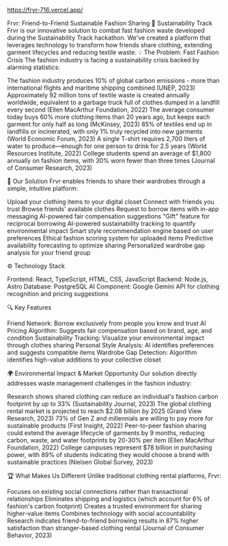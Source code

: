https://frvr-716.vercel.app/ 

Frvr: Friend-to-Friend Sustainable Fashion Sharing
🌱 Sustainability Track
Frvr is our innovative solution to combat fast fashion waste developed during the Sustainability Track hackathon. We've created a platform that leverages technology to transform how friends share clothing, extending garment lifecycles and reducing textile waste.
💡 The Problem: Fast Fashion Crisis
The fashion industry is facing a sustainability crisis backed by alarming statistics:

The fashion industry produces 10% of global carbon emissions - more than international flights and maritime shipping combined (UNEP, 2023)
Approximately 92 million tons of textile waste is created annually worldwide, equivalent to a garbage truck full of clothes dumped in a landfill every second (Ellen MacArthur Foundation, 2022)
The average consumer today buys 60% more clothing items than 20 years ago, but keeps each garment for only half as long (McKinsey, 2023)
85% of textiles end up in landfills or incinerated, with only 1% truly recycled into new garments (World Economic Forum, 2023)
A single T-shirt requires 2,700 liters of water to produce—enough for one person to drink for 2.5 years (World Resources Institute, 2022)
College students spend an average of $1,800 annually on fashion items, with 30% worn fewer than three times (Journal of Consumer Research, 2023)

🚀 Our Solution
Frvr enables friends to share their wardrobes through a simple, intuitive platform:

Upload your clothing items to your digital closet
Connect with friends you trust
Browse friends' available clothes
Request to borrow items with in-app messaging
AI-powered fair compensation suggestions
"Gift" feature for reciprocal borrowing
AI-powered sustainability tracking to quantify environmental impact
Smart style recommendation engine based on user preferences
Ethical fashion scoring system for uploaded items
Predictive availability forecasting to optimize sharing
Personalized wardrobe gap analysis for your friend group

⚙️ Technology Stack

Frontend: React, TypeScript, HTML, CSS, JavaScript
Backend: Node.js, Astro
Database: PostgreSQL
AI Component: Google Gemini API for clothing recognition and pricing suggestions

🔍 Key Features

Friend Network: Borrow exclusively from people you know and trust
AI Pricing Algorithm: Suggests fair compensation based on brand, age, and condition
Sustainability Tracking: Visualize your environmental impact through clothes sharing
Personal Style Analysis: AI identifies preferences and suggests compatible items
Wardrobe Gap Detection: Algorithm identifies high-value additions to your collective closet

🌍 Environmental Impact & Market Opportunity
Our solution directly addresses waste management challenges in the fashion industry:

Research shows shared clothing can reduce an individual's fashion carbon footprint by up to 33% (Sustainability Journal, 2023)
The global clothing rental market is projected to reach $2.08 billion by 2025 (Grand View Research, 2023)
73% of Gen Z and millennials are willing to pay more for sustainable products (First Insight, 2022)
Peer-to-peer fashion sharing could extend the average lifecycle of garments by 9 months, reducing carbon, waste, and water footprints by 20-30% per item (Ellen MacArthur Foundation, 2022)
College campuses represent $78 billion in purchasing power, with 89% of students indicating they would choose a brand with sustainable practices (Nielsen Global Survey, 2023)

🏆 What Makes Us Different
Unlike traditional clothing rental platforms, Frvr:

Focuses on existing social connections rather than transactional relationships
Eliminates shipping and logistics (which account for 6% of fashion's carbon footprint)
Creates a trusted environment for sharing higher-value items
Combines technology with social accountability
Research indicates friend-to-friend borrowing results in 87% higher satisfaction than stranger-based clothing rental (Journal of Consumer Behavior, 2023)
